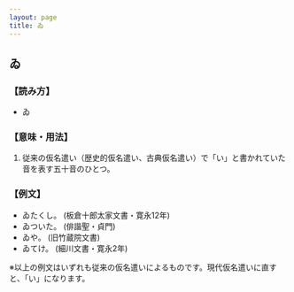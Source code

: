 ```yaml
---
layout: page
title: ゐ
---
```

## ゐ

### 【読み方】

- ゐ

### 【意味・用法】

1. 従来の仮名遣い（歴史的仮名遣い、古典仮名遣い）で「い」と書かれていた音を表す五十音のひとつ。

### 【例文】

- ゐたくし。 (板倉十郎太家文書・寛永12年)
- ゐついた。 (俳諧聖・貞門)
- ゐや。 (旧竹蔵院文書)
- ゐてけ。 (細川文書・寛永2年)

※以上の例文はいずれも従来の仮名遣いによるものです。現代仮名遣いに直すと、「い」になります。